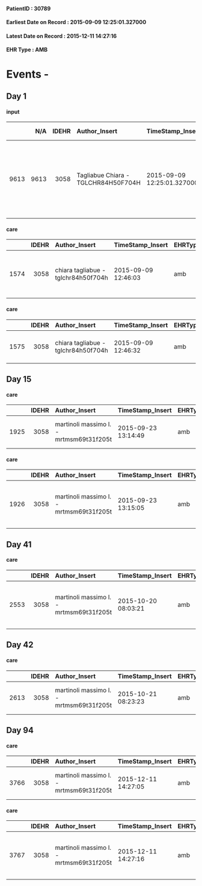
#### PatientID : 30789
#### Earliest Date on Record : 2015-09-09 12:25:01.327000
#### Latest Date on Record : 2015-12-11 14:27:16
#### EHR Type : AMB

# Events - 

## Day 1

#### input
|      |    N/A |   IDEHR | Author_Insert                       | TimeStamp_Insert           | EHRType   |   PatientID |   IDDigitalSignDocument | persone_vicine   |   Unnamed: 0_x.1 |   IDANAMNESI_SOCIALE | Patient   | FamigliaAltro   | Paziente_T   | FamigliaAltro_T   |   Non_Rilevabile_x.1 | Note_Non_Rilevabile_x.1   | opt_Problemi   | Note_I                                                                                               | chk_contr_sintomi   | opt_paziente_a   | opt_famiglia_a   | opt_adeguatezza   | opt_paziente_solo   | ds_note_con                                                                                              | opt_presente_assente   | Caregiver_principale   | ds_familiari_coinv                                                                           | opt_necessario   | opt_risorse_ec   | opt_paziente_psi   | opt_Ins_vol   | opt_esenzione   | opt_inv_civile   |   invalidita_perc |   ds_codice_es | Needs     | Domestic partnership   | opt_indennita_acc   | opt_famiglia_psi   |
|-----:|-------:|--------:|:------------------------------------|:---------------------------|:----------|------------:|------------------------:|:-----------------|-----------------:|---------------------:|:----------|:----------------|:-------------|:------------------|---------------------:|:--------------------------|:---------------|:-----------------------------------------------------------------------------------------------------|:--------------------|:-----------------|:-----------------|:------------------|:--------------------|:---------------------------------------------------------------------------------------------------------|:-----------------------|:-----------------------|:---------------------------------------------------------------------------------------------|:-----------------|:-----------------|:-------------------|:--------------|:----------------|:-----------------|------------------:|---------------:|:----------|:-----------------------|:--------------------|:-------------------|
| 9613 |   9613 |    3058 | Tagliabue Chiara - TGLCHR84H50F704H | 2015-09-09 12:25:01.327000 | AMB       |       30789 |                  133401 | N/A              |             1363 |                  923 | Si#1      | Si#1            | No#0         | Si#1              |                    0 | NR                        | Si#1           | La paziente conosce la sua situazione clinica, molto sofferente per l'impossibilit√† ad alimentarsi. | controllo sintomi#0 | Indefinite#2     | Congruenti#1     | Si#1              | No#0                | Vive con il nipote Roberto di 22 aa che lavora con un part-time verticale il venerd√¨-sabato e domenica. | Presente#1             | nephew                 | Il figlio Tiziano e la nuora Lorella vivono a Pieve Emanuele e si alternano nell'assistenza. | No#0             | Adeguate#1       | No#0               | No#0          | Si#1            | Si#1             |               100 |             48 | Clinici#0 | Altri parenti#3        | No#0                | No#0               |

#### care
|      |   IDEHR | Author_Insert                       | TimeStamp_Insert    | EHRType   |   PatientID |   IDGESTIONE_AUSILI |   ds_ncons |   opt_annulla_consegna | ds_note_x                                        | dt_Ric_consegna     | dt_ric_cons_forn    | opt_ausilio                             |
|-----:|--------:|:------------------------------------|:--------------------|:----------|------------:|--------------------:|-----------:|-----------------------:|:-------------------------------------------------|:--------------------|:--------------------|:----------------------------------------|
| 1574 |    3058 | chiara tagliabue - tglchr84h50f704h | 2015-09-09 12:46:03 | amb       |       30789 |                1418 |      25840 |                      0 | canceled the withdrawal 25845 of august 11, 2015 | 2015-08-10 00:00:00 | 2015-08-10 00:00:00 | antid air mattress with compressor # 16 |

#### care
|      |   IDEHR | Author_Insert                       | TimeStamp_Insert    | EHRType   |   PatientID |   IDGESTIONE_AUSILI |   ds_ncons |   opt_annulla_consegna | ds_note_x                      | dt_Ric_consegna     | dt_ric_cons_forn    | opt_ausilio            |
|-----:|--------:|:------------------------------------|:--------------------|:----------|------------:|--------------------:|-----------:|-----------------------:|:-------------------------------|:--------------------|:--------------------|:-----------------------|
| 1575 |    3058 | chiara tagliabue - tglchr84h50f704h | 2015-09-09 12:46:32 | amb       |       30789 |                1419 |      25844 |                      0 | urgent, deliver tomorrow 12/08 | 2015-08-11 00:00:00 | 2015-08-11 00:00:00 | comfortable chair # 21 |


## Day 15

#### care
|      |   IDEHR | Author_Insert                           | TimeStamp_Insert    | EHRType   |   PatientID |   IDGESTIONE_AUSILI |   ds_ncons |   ds_nritiro |   opt_annulla_consegna | ds_note_x                      | dt_Ric_consegna     | dt_ric_cons_forn    | dt_ric_ritiro       | dt_ric_ritiro_forn   | opt_ausilio            |
|-----:|--------:|:----------------------------------------|:--------------------|:----------|------------:|--------------------:|-----------:|-------------:|-----------------------:|:-------------------------------|:--------------------|:--------------------|:--------------------|:---------------------|:-----------------------|
| 1925 |    3058 | martinoli massimo l. - mrtmsm69t31f205t | 2015-09-23 13:14:49 | amb       |       30789 |                1769 |      25844 |        26150 |                      0 | urgent, deliver tomorrow 12/08 | 2015-08-11 00:00:00 | 2015-08-11 00:00:00 | 2015-09-23 00:00:00 | 2015-09-23 00:00:00  | comfortable chair # 21 |

#### care
|      |   IDEHR | Author_Insert                           | TimeStamp_Insert    | EHRType   |   PatientID |   IDGESTIONE_AUSILI |   ds_ncons |   ds_nritiro |   opt_annulla_consegna | ds_note_x                                        | dt_Ric_consegna     | dt_ric_cons_forn    | dt_ric_ritiro       | dt_ric_ritiro_forn   | opt_ausilio                             |
|-----:|--------:|:----------------------------------------|:--------------------|:----------|------------:|--------------------:|-----------:|-------------:|-----------------------:|:-------------------------------------------------|:--------------------|:--------------------|:--------------------|:---------------------|:----------------------------------------|
| 1926 |    3058 | martinoli massimo l. - mrtmsm69t31f205t | 2015-09-23 13:15:05 | amb       |       30789 |                1770 |      25840 |        26150 |                      0 | canceled the withdrawal 25845 of august 11, 2015 | 2015-08-10 00:00:00 | 2015-08-10 00:00:00 | 2015-09-23 00:00:00 | 2015-09-23 00:00:00  | antid air mattress with compressor # 16 |


## Day 41

#### care
|      |   IDEHR | Author_Insert                           | TimeStamp_Insert    | EHRType   |   PatientID |   IDGESTIONE_AUSILI |   ds_ncons |   ds_nbolla | dt_consegna         |   ds_nritiro |   opt_annulla_consegna | ds_note_x                                        | dt_Ric_consegna     | dt_ric_cons_forn    | dt_ric_ritiro       | dt_ric_ritiro_forn   | opt_ausilio                             |
|-----:|--------:|:----------------------------------------|:--------------------|:----------|------------:|--------------------:|-----------:|------------:|:--------------------|-------------:|-----------------------:|:-------------------------------------------------|:--------------------|:--------------------|:--------------------|:---------------------|:----------------------------------------|
| 2553 |    3058 | martinoli massimo l. - mrtmsm69t31f205t | 2015-10-20 08:03:21 | amb       |       30789 |                2397 |      25840 |         781 | 2015-08-11 00:00:00 |        26150 |                      0 | canceled the withdrawal 25845 of august 11, 2015 | 2015-08-10 00:00:00 | 2015-08-10 00:00:00 | 2015-09-23 00:00:00 | 2015-09-23 00:00:00  | antid air mattress with compressor # 16 |


## Day 42

#### care
|      |   IDEHR | Author_Insert                           | TimeStamp_Insert    | EHRType   |   PatientID |   IDGESTIONE_AUSILI |   ds_ncons |   ds_nbolla | dt_consegna         |   ds_nritiro |   opt_annulla_consegna | ds_note_x                      | dt_Ric_consegna     | dt_ric_cons_forn    | dt_ric_ritiro       | dt_ric_ritiro_forn   | opt_ausilio            |
|-----:|--------:|:----------------------------------------|:--------------------|:----------|------------:|--------------------:|-----------:|------------:|:--------------------|-------------:|-----------------------:|:-------------------------------|:--------------------|:--------------------|:--------------------|:---------------------|:-----------------------|
| 2613 |    3058 | martinoli massimo l. - mrtmsm69t31f205t | 2015-10-21 08:23:23 | amb       |       30789 |                2457 |      25844 |         793 | 2015-08-13 00:00:00 |        26150 |                      0 | urgent, deliver tomorrow 12/08 | 2015-08-11 00:00:00 | 2015-08-11 00:00:00 | 2015-09-23 00:00:00 | 2015-09-23 00:00:00  | comfortable chair # 21 |


## Day 94

#### care
|      |   IDEHR | Author_Insert                           | TimeStamp_Insert    | EHRType   |   PatientID |   IDGESTIONE_AUSILI |   ds_ncons |   ds_nbolla | dt_consegna         |   ds_nritiro | dt_ritiro           |   opt_annulla_consegna | ds_note_x                      | dt_Ric_consegna     | dt_ric_cons_forn    | dt_ric_ritiro       | dt_ric_ritiro_forn   | opt_ausilio            |
|-----:|--------:|:----------------------------------------|:--------------------|:----------|------------:|--------------------:|-----------:|------------:|:--------------------|-------------:|:--------------------|-----------------------:|:-------------------------------|:--------------------|:--------------------|:--------------------|:---------------------|:-----------------------|
| 3766 |    3058 | martinoli massimo l. - mrtmsm69t31f205t | 2015-12-11 14:27:05 | amb       |       30789 |                3624 |      25844 |         793 | 2015-08-13 00:00:00 |        26150 | 2015-09-24 00:00:00 |                      0 | urgent, deliver tomorrow 12/08 | 2015-08-11 00:00:00 | 2015-08-11 00:00:00 | 2015-09-23 00:00:00 | 2015-09-23 00:00:00  | comfortable chair # 21 |

#### care
|      |   IDEHR | Author_Insert                           | TimeStamp_Insert    | EHRType   |   PatientID |   IDGESTIONE_AUSILI |   ds_ncons |   ds_nbolla | dt_consegna         |   ds_nritiro | dt_ritiro           |   opt_annulla_consegna | ds_note_x                                        | dt_Ric_consegna     | dt_ric_cons_forn    | dt_ric_ritiro       | dt_ric_ritiro_forn   | opt_ausilio                             |
|-----:|--------:|:----------------------------------------|:--------------------|:----------|------------:|--------------------:|-----------:|------------:|:--------------------|-------------:|:--------------------|-----------------------:|:-------------------------------------------------|:--------------------|:--------------------|:--------------------|:---------------------|:----------------------------------------|
| 3767 |    3058 | martinoli massimo l. - mrtmsm69t31f205t | 2015-12-11 14:27:16 | amb       |       30789 |                3625 |      25840 |         781 | 2015-08-11 00:00:00 |        26150 | 2015-09-24 00:00:00 |                      0 | canceled the withdrawal 25845 of august 11, 2015 | 2015-08-10 00:00:00 | 2015-08-10 00:00:00 | 2015-09-23 00:00:00 | 2015-09-23 00:00:00  | antid air mattress with compressor # 16 |


